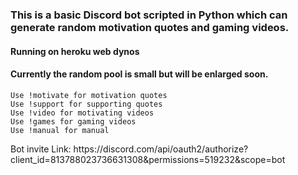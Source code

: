
<html>  
   <body>
    <h3>This is a basic Discord bot scripted in Python which can generate random motivation quotes and gaming videos. </h3>
    <h4> Running on heroku web dynos </h4>
    <h4> Currently the random pool is small but will be enlarged soon. </h4>

    Use !motivate for motivation quotes
    Use !support for supporting quotes
    Use !video for motivating videos
    Use !games for gaming videos
    Use !manual for manual
    
   </body> 
</html>
Bot invite Link: https://discord.com/api/oauth2/authorize?client_id=813788023736631308&permissions=519232&scope=bot
